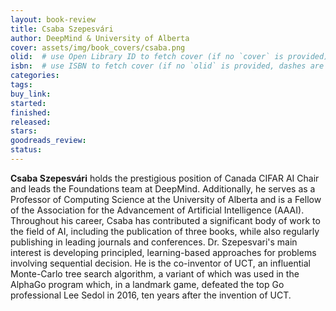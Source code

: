 ```yaml
---
layout: book-review
title: Csaba Szepesvári
author: DeepMind & University of Alberta
cover: assets/img/book_covers/csaba.png
olid:  # use Open Library ID to fetch cover (if no `cover` is provided)
isbn:  # use ISBN to fetch cover (if no `olid` is provided, dashes are optional)
categories: 
tags: 
buy_link: 
started: 
finished: 
released: 
stars: 
goodreads_review: 
status: 
---
```


**Csaba Szepesvári** holds the prestigious position of Canada CIFAR AI Chair and leads the Foundations team at DeepMind. Additionally, he serves as a Professor of Computing Science at the University of Alberta and is a Fellow of the Association for the Advancement of Artificial Intelligence (AAAI). Throughout his career, Csaba has contributed a significant body of work to the field of AI, including the publication of three books, while also regularly publishing in leading journals and conferences. Dr. Szepesvari's main interest is developing principled, learning-based approaches for problems involving sequential decision. He is the co-inventor of UCT, an influential Monte-Carlo tree search algorithm, a variant of which was used in the AlphaGo program which, in a landmark game, defeated the top Go professional Lee Sedol in 2016, ten years after the invention of UCT.

